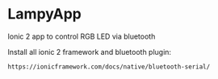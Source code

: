 # LampyApp

Ionic 2 app to control RGB LED via bluetooth

Install all ionic 2 framework and bluetooth plugin:

    https://ionicframework.com/docs/native/bluetooth-serial/
